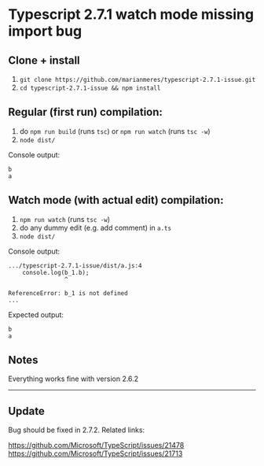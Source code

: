 # Typescript 2.7.1 watch mode missing import bug

## Clone + install

1. `git clone https://github.com/marianmeres/typescript-2.7.1-issue.git`
2. `cd typescript-2.7.1-issue && npm install`

## Regular (first run) compilation:

1. do `npm run build` (runs `tsc`) or `npm run watch` (runs `tsc -w`)
2. `node dist/`

Console output:
```
b
a
```

## Watch mode (with actual edit) compilation:

1. `npm run watch` (runs `tsc -w`)
2. do any dummy edit (e.g. add comment) in `a.ts`
3. `node dist/`

Console output:
```
.../typescript-2.7.1-issue/dist/a.js:4
    console.log(b_1.b);
                ^

ReferenceError: b_1 is not defined
...
```

Expected output:
```
b
a
```


## Notes

Everything works fine with version 2.6.2 

---

## Update

Bug should be fixed in 2.7.2. Related links:

https://github.com/Microsoft/TypeScript/issues/21478  
https://github.com/Microsoft/TypeScript/issues/21713  

